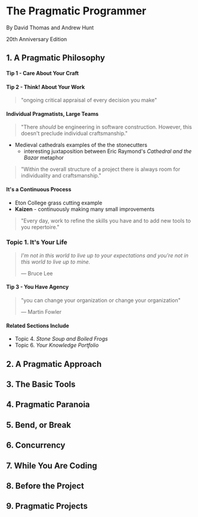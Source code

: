 # The Pragmatic Programmer
By David Thomas and Andrew Hunt

20th Anniversary Edition

## 1. A Pragmatic Philosophy
#### Tip 1 - Care About Your Craft
#### Tip 2 - Think! About Your Work
> "ongoing critical appraisal of every decision you make"
#### Individual Pragmatists, Large Teams
> "There *should* be engineering in software construction. However, this doesn't preclude individual craftsmanship."
* Medieval cathedrals examples of the the stonecutters
  * interesting juxtaposition between Eric Raymond's *Cathedral and the Bazar* metaphor
> "Within the overall structure of a project there is always room for individuality and craftsmanship."
#### It's a Continuous Process
* Eton College grass cutting example
* **Kaizen** - continuously making many small improvements
> "Every day, work to refine the skills you have and to add new tools to you repertoire."
### Topic 1. It's Your Life
> *I'm not in this world to live up to your expectations and you're not in this world to live up to mine.*
>
> &mdash; Bruce Lee
#### Tip 3 - You Have Agency
> "you can change your organization or change your organization"
> 
> &mdash; Martin Fowler
#### Related Sections Include
* Topic 4. *Stone Soup and Boiled Frogs*
* Topic 6. *Your Knowledge Portfolio*
## 2. A Pragmatic Approach
## 3. The Basic Tools
## 4. Pragmatic Paranoia
## 5. Bend, or Break
## 6. Concurrency
## 7. While You Are Coding
## 8. Before the Project
## 9. Pragmatic Projects
